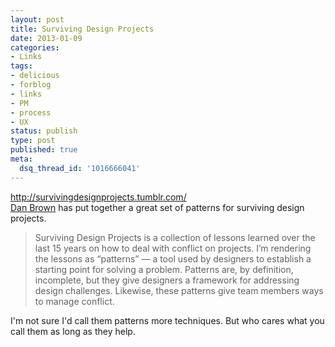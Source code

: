 ```yaml
---
layout: post
title: Surviving Design Projects
date: 2013-01-09
categories:
- Links
tags:
- delicious
- forblog
- links
- PM
- process
- UX
status: publish
type: post
published: true
meta:
  dsq_thread_id: '1016666041'
---
```

<p><a href="http://survivingdesignprojects.tumblr.com/">http://survivingdesignprojects.tumblr.com/</a><br />
<a href="http://blog.greenonions.com/">Dan Brown</a> has put together a great set of patterns for surviving design projects.</p>

<blockquote>
  <p>Surviving Design Projects is a collection of lessons learned over the last 15 years on how to deal with conflict on projects. I’m rendering the lessons as “patterns” — a tool used by designers to establish a starting point for solving a problem. Patterns are, by definition, incomplete, but they give designers a framework for addressing design challenges. Likewise, these patterns give team members ways to manage conflict.</p>
</blockquote>

<p>I'm not sure I'd call them patterns more techniques. But who cares what you call them as long as they help.</p>

